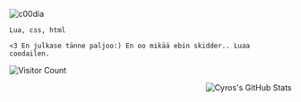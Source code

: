
![c00dia](https://cdn.discordapp.com/emojis/807712814889435166.gif?size=64&quality=lossless)


```
Lua, css, html
```
 ```
<3 En julkase tänne paljoo:) En oo mikää ebin skidder.. Luaa coodailen.
```
![Visitor Count](https://profile-counter.glitch.me/{Cyro}/count.svg)




<img align="right" alt="Cyros's GitHub Stats" src="https://github-readme-stats.vercel.app/api?username=CodeCyro&theme=swift&bg_colorffff&border_color=1C00ff00&icon_color=000000show_icons=false" />

<!---
CodeCyro/CodeCyro is a ✨ special ✨ repository because its `README.md` (this file) appears on your GitHub profile.
You can click the Preview link to take a look at your changes.
--->
